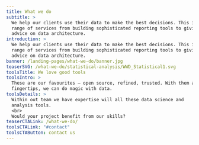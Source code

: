 ```yaml
---
title: What we do
subtitle: >
  We help our clients use their data to make the best decisions. This involves a
  range of services from building sophisticated reporting tools to giving expert
  advice on data architecture.
introduction: >
  We help our clients use their data to make the best decisions. This involves a
  range of services from building sophisticated reporting tools to giving expert
  advice on data architecture.
banner: /landing-pages/what-we-do/banner.jpg
teaserSVG: /what-we-do/statistical-analysis/WWD_Statistical1.svg
toolsTitle: We love good tools
toolsIntro: >
  These are our favourites – open source, refined, trusted. With them at our
  fingertips, we can do magic with data.
toolsDetails: >
  Within out team we have expertise will all these data science and
  analysis tools.
  <br>
  Would your project benefit from our skills?
teaserCTALink: /what-we-do/
toolsCTALink: "#contact"
toolsCTAButton: contact us
---
```

